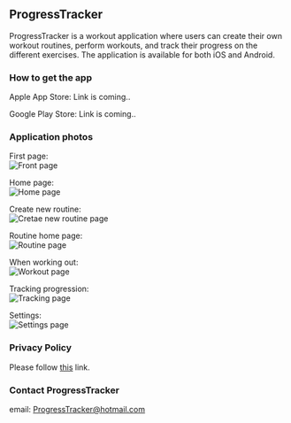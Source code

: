## ProgressTracker

ProgressTracker is a workout application where users can create their own workout routines, perform workouts, and track their progress on the different exercises. 
The application is available for both iOS and Android. 

### How to get the app

Apple App Store: Link is coming..

Google Play Store: Link is coming..

### Application photos

First page:   
![Front page](/assets/frontpage.png "Start page")

Home page:</br>
![Home page](https://github.com/wrt95/ProgressTracker/blob/gh-pages/assets/homepage.png "Home page")

Create new routine:</br>
![Cretae new routine page](https://github.com/wrt95/ProgressTracker/blob/gh-pages/assets/newroutine.png "Create new routine page")

Routine home page:</br>
![Routine page](https://github.com/wrt95/ProgressTracker/blob/gh-pages/assets/routine.png "Routine home page")

When working out:</br>
![Workout page](https://github.com/wrt95/ProgressTracker/blob/gh-pages/assets/workout.png "Workout page")

Tracking progression:</br>
![Tracking page](https://github.com/wrt95/ProgressTracker/blob/gh-pages/assets/tracking.png "Tracking page")

Settings:</br>
![Settings page](https://github.com/wrt95/ProgressTracker/blob/gh-pages/assets/settings.png "Settings page")

### Privacy Policy

Please follow [this](https://wrt95.github.io/ProgressTracker/privacy-policy/) link. 

### Contact ProgressTracker

email: ProgressTracker@hotmail.com
